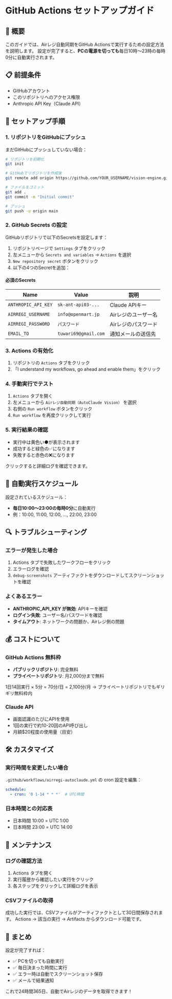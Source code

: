 # GitHub Actions セットアップガイド

## 🚀 概要

このガイドでは、Airレジ自動同期をGitHub Actionsで実行するための設定方法を説明します。
設定が完了すると、**PCの電源を切っても**毎日10時〜23時の毎時0分に自動実行されます。

## 📋 前提条件

- GitHubアカウント
- このリポジトリへのアクセス権限
- Anthropic API Key（Claude API）

## 🔧 セットアップ手順

### 1. リポジトリをGitHubにプッシュ

まだGitHubにプッシュしていない場合：

```bash
# リポジトリを初期化
git init

# GitHubでリポジトリを作成後
git remote add origin https://github.com/YOUR_USERNAME/vision-engine.git

# ファイルをコミット
git add .
git commit -m "Initial commit"

# プッシュ
git push -u origin main
```

### 2. GitHub Secrets の設定

GitHubリポジトリで以下のSecretsを設定します：

1. リポジトリページで `Settings` タブをクリック
2. 左メニューから `Secrets and variables` → `Actions` を選択
3. `New repository secret` ボタンをクリック
4. 以下の4つのSecretを追加：

#### 必須のSecrets

| Name | Value | 説明 |
|------|-------|------|
| `ANTHROPIC_API_KEY` | `sk-ant-api03-...` | Claude APIキー |
| `AIRREGI_USERNAME` | `info@openmart.jp` | Airレジのユーザー名 |
| `AIRREGI_PASSWORD` | `パスワード` | Airレジのパスワード |
| `EMAIL_TO` | `tuwari69@gmail.com` | 通知メールの送信先 |

### 3. Actions の有効化

1. リポジトリの `Actions` タブをクリック
2. 「I understand my workflows, go ahead and enable them」をクリック

### 4. 手動実行でテスト

1. `Actions` タブを開く
2. 左メニューから `Airレジ自動同期（AutoClaude Vision）` を選択
3. 右側の `Run workflow` ボタンをクリック
4. `Run workflow` を再度クリックして実行

### 5. 実行結果の確認

- 実行中は黄色い●が表示されます
- 成功すると緑色の✅になります
- 失敗すると赤色の❌になります

クリックすると詳細ログを確認できます。

## 📅 自動実行スケジュール

設定されているスケジュール：
- **毎日10:00〜23:00の毎時0分**に自動実行
- 例：10:00, 11:00, 12:00, ..., 22:00, 23:00

## 🔍 トラブルシューティング

### エラーが発生した場合

1. Actions タブで失敗したワークフローをクリック
2. エラーログを確認
3. `debug-screenshots` アーティファクトをダウンロードしてスクリーンショットを確認

### よくあるエラー

- **ANTHROPIC_API_KEY が無効**: APIキーを確認
- **ログイン失敗**: ユーザー名/パスワードを確認
- **タイムアウト**: ネットワークの問題か、Airレジ側の問題

## 💰 コストについて

### GitHub Actions 無料枠
- **パブリックリポジトリ**: 完全無料
- **プライベートリポジトリ**: 月2,000分まで無料

1日14回実行 × 5分 = 70分/日 = 2,100分/月
→ プライベートリポジトリでもギリギリ無料枠内

### Claude API
- 画面認識のたびにAPIを使用
- 1回の実行で約10-20回のAPI呼び出し
- 月額$20程度の使用量（目安）

## 🛠️ カスタマイズ

### 実行時間を変更したい場合

`.github/workflows/airregi-autoclaude.yml` の cron 設定を編集：

```yaml
schedule:
  - cron: '0 1-14 * * *'  # UTC時間
```

### 日本時間との対応表
- 日本時間 10:00 = UTC 1:00
- 日本時間 23:00 = UTC 14:00

## 📝 メンテナンス

### ログの確認方法
1. Actions タブを開く
2. 実行履歴から確認したい実行をクリック
3. 各ステップをクリックして詳細ログを表示

### CSVファイルの取得
成功した実行では、CSVファイルがアーティファクトとして30日間保存されます。
Actions → 該当の実行 → Artifacts からダウンロード可能です。

## 🎯 まとめ

設定が完了すれば：
- ✅ PCを切っても自動実行
- ✅ 毎日決まった時間に実行
- ✅ エラー時は自動でスクリーンショット保存
- ✅ メールで結果通知

これで24時間365日、自動でAirレジのデータを取得できます！